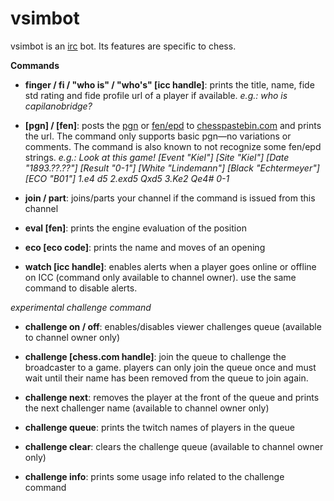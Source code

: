 vsimbot
=======

vsimbot is an [irc](http://en.wikipedia.org/wiki/Internet_Relay_Chat) bot.
Its features are specific to chess.

**Commands**

- **finger / fi / "who is" / "who's" [icc handle]**: prints the title, name, fide std rating and fide profile url of a player if available. *e.g.: who is capilanobridge?*

- **[pgn] / [fen]**: posts the [pgn](http://en.wikipedia.org/wiki/Portable_Game_Notation) or [fen/epd](http://en.wikipedia.org/wiki/Forsyth%E2%80%93Edwards_Notation) to [chesspastebin.com](http://chesspastebin.com/) and prints the url. The command only supports basic pgn—no variations or comments. The command is also known to not recognize some fen/epd strings. *e.g.: Look at this game! [Event "Kiel"] [Site "Kiel"] [Date "1893.??.??"] [Result "0-1"] [White "Lindemann"] [Black "Echtermeyer"] [ECO "B01"] 1.e4 d5 2.exd5 Qxd5 3.Ke2 Qe4# 0-1*

- **join / part**: joins/parts your channel if the command is issued from this channel

- **eval [fen]**: prints the engine evaluation of the position

- **eco [eco code]**: prints the name and moves of an opening

- **watch [icc handle]**: enables alerts when a player goes online or offline on ICC (command only available to channel owner). use the same command to disable alerts.

*experimental challenge command*

- **challenge on / off**: enables/disables viewer challenges queue (available to channel owner only)

- **challenge [chess.com handle]**: join the queue to challenge the broadcaster to a game. players can only join the queue once and must wait until their name has been removed from the queue to join again.

- **challenge next**: removes the player at the front of the queue and prints the next challenger name (available to channel owner only)

- **challenge queue**: prints the twitch names of players in the queue

- **challenge clear**: clears the challenge queue (available to channel owner only)

- **challenge info**: prints some usage info related to the challenge command
